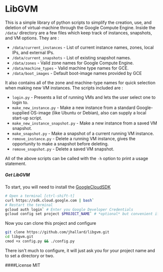 # LibGVM

This is a simple library of python scripts to simplify the creation, use, and deletion of virtual-machine through the Google Compute Engine.
Inside the `/data/` directory are a few files which keep track of instances, snapshots, and VM options. They are :
* `/data/current_instances` - List of current instance names, zones, local IPs, and external IPs.
* `/data/current_snapshots` - List of existing snapshot names.
* `/data/zones` - Valid zone names for Google Compute Engine.
* `/data/machine_types` - Valid machine type names for GCE.
* `/data/boot_images` - Default boot-image names provided by GCE

It also contains all of the zone and machine-type names for quick selection when making new VM instances. The scripts included are :

* `login.py` - Presents a list of running VMs and lets the user select one to login to.
* `make_new_instance.py` - Make a new instance from a standard Google-supplied OS-image (like Ubuntu or Debian), also can supply a local start-up script.
* `make_new_instance_snapshot.py` - Make a new instance from a saved VM snapshot.
* `make_snapshot.py` - Make a snapshot of a current running VM instance.
* `remove_instance.py` - Delete a running VM instance, gives the opportunity to make a snapshot before deleting.
* `remove_snapshot.py` - Delete a saved VM snapshot.

All of the above scripts can be called with the `-h` option to print a usage statement.

##### Get LibGVM
To start, you will need to install the [GoogleCloudSDK]
```sh
# Open a terminal [ctrl-shift-t]
curl https://sdk.cloud.google.com | bash`
# Restart the terminal
gcloud auth login` # Enter you Google Developer Credentials
gcloud config set project $PROJECT_NAME` # *optional* but convenient if you're only working on one project
```

Now you can clone this project and configure
```sh
git clone https://github.com/jhallard/libgvm.git
cd libgvm.git
cmod +x config.py && ./config.py
```

There isn't much to configure, it will just ask you for your project name and to set a directory or two.

####License
MIT

[GoogleCloudSDK]:https://cloud.google.com/sdk/


